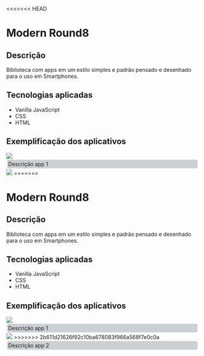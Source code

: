<<<<<<< HEAD
<h1>Modern Round8 </h1>

## Descrição
<p>Biblioteca com apps em um estilo simples e padrão pensado e desenhado para o uso em Smartphones.</p>

## Tecnologias aplicadas
<ul>
  <li> Vanilla JavaScript </li>
  <li> CSS </li>
  <li> HTML </li>
</ul>

## Exemplificação dos aplicativos
<img src='./Imagens/App-Stopwatch.png'/>
<div style= "background: #11223335; width: 99%; padding: 3px; margin: 2px; border-radius: 5px;">Descrição app 1</div>

<img src='./Imagens/App-ToDo.png'/>
=======
<h1>Modern Round8 </h1>

## Descrição
<p>Biblioteca com apps em um estilo simples e padrão pensado e desenhado para o uso em Smartphones.</p>

## Tecnologias aplicadas
<ul>
  <li> Vanilla JavaScript </li>
  <li> CSS </li>
  <li> HTML </li>
</ul>

## Exemplificação dos aplicativos
<img src='./Imagens/App-Stopwatch.png'/>
<div style= "background: #11223335; width: 99%; padding: 3px; margin: 2px; border-radius: 5px;">Descrição app 1</div>

<img src='./Imagens/App-ToDo.png'/>
>>>>>>> 2b611d21626f92c10ba678083f966a568f7e0c0a
<div style= "background: #11223335; width: 99%; padding: 3px; margin: 2px; border-radius: 5px;">Descrição app 2</div>